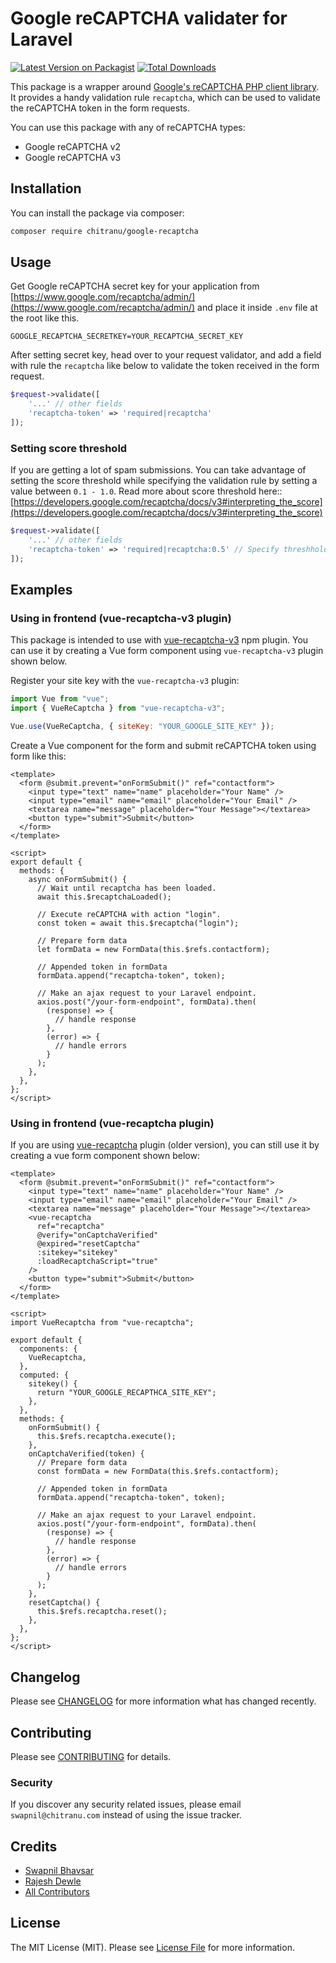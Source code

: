 # Google reCAPTCHA validater for Laravel

[![Latest Version on Packagist](https://img.shields.io/packagist/v/chitranu/google-recaptcha.svg?style=flat-square)](https://packagist.org/packages/chitranu/google-recaptcha)
[![Total Downloads](https://img.shields.io/packagist/dt/chitranu/google-recaptcha.svg?style=flat-square)](https://packagist.org/packages/chitranu/google-recaptcha)

This package is a wrapper around [Google's reCAPTCHA PHP client library](https://github.com/google/recaptcha). It provides a handy validation rule `recaptcha`, which can be used to validate the reCAPTCHA token in the form requests.

You can use this package with any of reCAPTCHA types:

- Google reCAPTCHA v2
- Google reCAPTCHA v3

## Installation

You can install the package via composer:

```bash
composer require chitranu/google-recaptcha
```

## Usage

Get Google reCAPTCHA secret key for your application from [https://www.google.com/recaptcha/admin/](https://www.google.com/recaptcha/admin/) and place it inside `.env` file at the root like this.

```env
GOOGLE_RECAPTCHA_SECRETKEY=YOUR_RECAPTCHA_SECRET_KEY
```

After setting secret key, head over to your request validator, and add a field with rule the `recaptcha` like below to validate the token received in the form request.

```php
$request->validate([
    '...' // other fields
    'recaptcha-token' => 'required|recaptcha'
]);
```

### Setting score threshold

If you are getting a lot of spam submissions. You can take advantage of setting the score threshold while specifying the validation rule by setting a value between `0.1 - 1.0`. Read more about score threshold here:: [https://developers.google.com/recaptcha/docs/v3#interpreting_the_score](https://developers.google.com/recaptcha/docs/v3#interpreting_the_score)

```php
$request->validate([
    '...' // other fields
    'recaptcha-token' => 'required|recaptcha:0.5' // Specify threshhold
]);
```

## Examples

### Using in frontend (vue-recaptcha-v3 plugin)

This package is intended to use with [vue-recaptcha-v3](https://github.com/AurityLab/vue-recaptcha-v3) npm plugin. You can use it by creating a Vue form component using `vue-recaptcha-v3` plugin shown below.

Register your site key with the `vue-recaptcha-v3` plugin:

```js
import Vue from "vue";
import { VueReCaptcha } from "vue-recaptcha-v3";

Vue.use(VueReCaptcha, { siteKey: "YOUR_GOOGLE_SITE_KEY" });
```

Create a Vue component for the form and submit reCAPTCHA token using form like this:

```vue
<template>
  <form @submit.prevent="onFormSubmit()" ref="contactform">
    <input type="text" name="name" placeholder="Your Name" />
    <input type="email" name="email" placeholder="Your Email" />
    <textarea name="message" placeholder="Your Message"></textarea>
    <button type="submit">Submit</button>
  </form>
</template>

<script>
export default {
  methods: {
    async onFormSubmit() {
      // Wait until recaptcha has been loaded.
      await this.$recaptchaLoaded();

      // Execute reCAPTCHA with action "login".
      const token = await this.$recaptcha("login");

      // Prepare form data
      let formData = new FormData(this.$refs.contactform);

      // Appended token in formData
      formData.append("recaptcha-token", token);

      // Make an ajax request to your Laravel endpoint.
      axios.post("/your-form-endpoint", formData).then(
        (response) => {
          // handle response
        },
        (error) => {
          // handle errors
        }
      );
    },
  },
};
</script>
```

### Using in frontend (vue-recaptcha plugin)

If you are using [vue-recaptcha](https://github.com/DanSnow/vue-recaptcha) plugin (older version), you can still use it by creating a vue form component shown below:

```vue
<template>
  <form @submit.prevent="onFormSubmit()" ref="contactform">
    <input type="text" name="name" placeholder="Your Name" />
    <input type="email" name="email" placeholder="Your Email" />
    <textarea name="message" placeholder="Your Message"></textarea>
    <vue-recaptcha
      ref="recaptcha"
      @verify="onCaptchaVerified"
      @expired="resetCaptcha"
      :sitekey="sitekey"
      :loadRecaptchaScript="true"
    />
    <button type="submit">Submit</button>
  </form>
</template>

<script>
import VueRecaptcha from "vue-recaptcha";

export default {
  components: {
    VueRecaptcha,
  },
  computed: {
    sitekey() {
      return "YOUR_GOOGLE_RECAPTHCA_SITE_KEY";
    },
  },
  methods: {
    onFormSubmit() {
      this.$refs.recaptcha.execute();
    },
    onCaptchaVerified(token) {
      // Prepare form data
      const formData = new FormData(this.$refs.contactform);

      // Appended token in formData
      formData.append("recaptcha-token", token);

      // Make an ajax request to your Laravel endpoint.
      axios.post("/your-form-endpoint", formData).then(
        (response) => {
          // handle response
        },
        (error) => {
          // handle errors
        }
      );
    },
    resetCaptcha() {
      this.$refs.recaptcha.reset();
    },
  },
};
</script>
```

## Changelog

Please see [CHANGELOG](CHANGELOG.md) for more information what has changed recently.

## Contributing

Please see [CONTRIBUTING](CONTRIBUTING.md) for details.

### Security

If you discover any security related issues, please email `swapnil@chitranu.com` instead of using the issue tracker.

## Credits

- [Swapnil Bhavsar](https://github.com/iamswap)
- [Rajesh Dewle](https://github.com/rajeshdewle)
- [All Contributors](../../contributors)

## License

The MIT License (MIT). Please see [License File](LICENSE.md) for more information.
